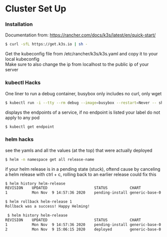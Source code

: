 # Cluster Set Up
### Installation
Documentation from: https://rancher.com/docs/k3s/latest/en/quick-start/  
```bash
$ curl -sfL https://get.k3s.io | sh -
```
Get the kubeconfig file from /etc/rancher/k3s/k3s.yaml and copy it to your local kubeconfig    
Make sure to also change the ip from localhost to the public ip of your server
### kubectl Hacks
One liner to run a debug container, busybox only includes no curl, only wget
```bash
$ kubectl run -i --tty --rm debug --image=busybox --restart=Never -- sh  
```
displays the endpoints of a service, if no endpoint is listed your label do not apply to any pod
```bash
$ kubectl get endpoint
```
### helm hacks
see the yamls and all the values (at the top) that were actually deployed
```bash
$ helm -n namespace get all release-name  
```
if your helm release is in a pending state (stuck), oftend cause by canceling a helm release with ctrl + c, rolling back to an earlier release could fix this
```bash
$ helm history helm-release
REVISION	UPDATED                 	STATUS         	CHART             	APP VERSION	DESCRIPTION             
1       	Mon Nov  9 14:57:36 2020	pending-install	generic-base-0.2.1	0.1.0      	Initial install underway

$ helm rollback helm-release 1
Rollback was a success! Happy Helming!

 $ helm history helm-release
REVISION	UPDATED                 	STATUS         	CHART             	APP VERSION	DESCRIPTION             
1       	Mon Nov  9 14:57:36 2020	pending-install	generic-base-0.2.1	0.1.0      	Initial install underway
2       	Mon Nov  9 15:06:15 2020	deployed       	generic-base-0.2.1	0.1.0      	Rollback to 1  
```
